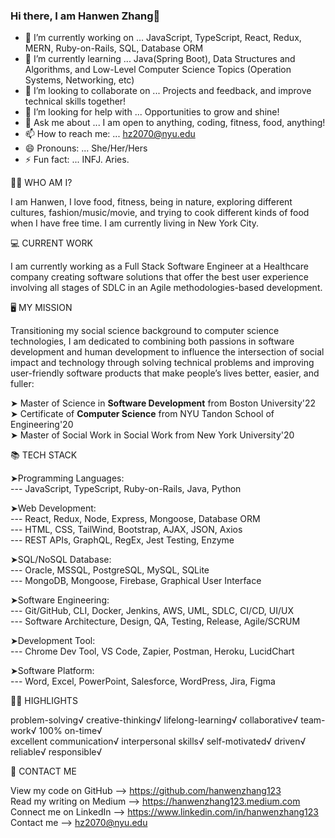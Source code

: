 <!--
**hanwenzhang123/hanwenzhang123** is a ✨ _special_ ✨ repository because its `README.md` (this file) appears on your GitHub profile.
-->

### Hi there, I am Hanwen Zhang👋

- 🔭 I’m currently working on ... JavaScript, TypeScript, React, Redux, MERN, Ruby-on-Rails, SQL, Database ORM
- 🌱 I’m currently learning ... Java(Spring Boot), Data Structures and Algorithms, and Low-Level Computer Science Topics (Operation Systems, Networking, etc)
- 👯 I’m looking to collaborate on ... Projects and feedback, and improve technical skills together!
- 🤔 I’m looking for help with ... Opportunities to grow and shine!
- 💬 Ask me about ... I am open to anything, coding, fitness, food, anything!
- 📫 How to reach me: ... hz2070@nyu.edu
- 😄 Pronouns: ... She/Her/Hers
- ⚡ Fun fact: ... INFJ. Aries.

👩🏻‍ WHO AM I?

I am Hanwen, I love food, fitness, being in nature, exploring different cultures, fashion/music/movie, and trying to cook different kinds of food when I have free time. I am currently living in New York City. 

💻 CURRENT WORK

I am currently working as a Full Stack Software Engineer at a Healthcare company creating software solutions that offer the best user experience involving all stages of SDLC in an Agile methodologies-based development.

🖥 MY MISSION

Transitioning my social science background to computer science technologies, I am dedicated to combining both passions in software development and human development to influence the intersection of social impact and technology through solving technical problems and improving user-friendly software products that make people’s lives better, easier, and fuller:

➤ Master of Science in **Software Development** from Boston University'22 <br>
➤ Certificate of **Computer Science** from NYU Tandon School of Engineering'20 <br>
➤ Master of Social Work in Social Work from New York University'20

📚 TECH STACK

➤Programming Languages: <br>
--- JavaScript, TypeScript, Ruby-on-Rails, Java, Python

➤Web Development: <br>
--- React, Redux, Node, Express, Mongoose, Database ORM <br>
--- HTML, CSS, TailWind, Bootstrap, AJAX, JSON, Axios <br>
--- REST APIs, GraphQL, RegEx, Jest Testing, Enzyme

➤SQL/NoSQL Database: <br>
--- Oracle, MSSQL, PostgreSQL, MySQL, SQLite <br>
--- MongoDB, Mongoose, Firebase, Graphical User Interface

➤Software Engineering: <br>
--- Git/GitHub, CLI, Docker, Jenkins, AWS, UML, SDLC, CI/CD, UI/UX <br>
--- Software Architecture, Design, QA, Testing, Release, Agile/SCRUM

➤Development Tool:  <br>
--- Chrome Dev Tool, VS Code, Zapier, Postman, Heroku, LucidChart

➤Software Platform: <br>
--- Word, Excel, PowerPoint, Salesforce, WordPress, Jira, Figma

👍🏻 HIGHLIGHTS

problem-solving√ creative-thinking√ lifelong-learning√ collaborative√ team-work√ 100% on-time√ <br>
excellent communication√ interpersonal skills√ self-motivated√ driven√ reliable√ responsible√

📧 CONTACT ME

View my code on GitHub --> https://github.com/hanwenzhang123<br>
Read my writing on Medium --> https://hanwenzhang123.medium.com<br>
Connect me on LinkedIn --> https://www.linkedin.com/in/hanwenzhang123<br>
Contact me --> hz2070@nyu.edu
 
